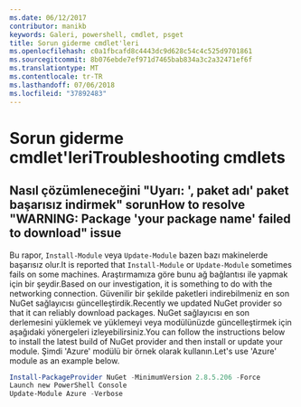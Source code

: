 ```yaml
---
ms.date: 06/12/2017
contributor: manikb
keywords: Galeri, powershell, cmdlet, psget
title: Sorun giderme cmdlet'leri
ms.openlocfilehash: c0a1fbcafd8c4443dc9d628c54c4c525d9701861
ms.sourcegitcommit: 8b076ebde7ef971d7465bab834a3c2a32471ef6f
ms.translationtype: MT
ms.contentlocale: tr-TR
ms.lasthandoff: 07/06/2018
ms.locfileid: "37892483"
---
```

# <a name="troubleshooting-cmdlets"></a><span data-ttu-id="3ede4-103">Sorun giderme cmdlet'leri</span><span class="sxs-lookup"><span data-stu-id="3ede4-103">Troubleshooting cmdlets</span></span>

## <a name="how-to-resolve-warning-package-your-package-name-failed-to-download-issue"></a><span data-ttu-id="3ede4-104">Nasıl çözümleneceğini "Uyarı: ', paket adı' paket başarısız indirmek" sorun</span><span class="sxs-lookup"><span data-stu-id="3ede4-104">How to resolve "WARNING: Package 'your package name' failed to download" issue</span></span>

<span data-ttu-id="3ede4-105">Bu rapor, `Install-Module` veya `Update-Module` bazen bazı makinelerde başarısız olur.</span><span class="sxs-lookup"><span data-stu-id="3ede4-105">It is reported that `Install-Module` or `Update-Module` sometimes fails on some machines.</span></span>
<span data-ttu-id="3ede4-106">Araştırmamıza göre bunu ağ bağlantısı ile yapmak için bir şeydir.</span><span class="sxs-lookup"><span data-stu-id="3ede4-106">Based on our investigation, it is something to do with the networking connection.</span></span>
<span data-ttu-id="3ede4-107">Güvenilir bir şekilde paketleri indirebilmeniz en son NuGet sağlayıcısı güncelleştirdik.</span><span class="sxs-lookup"><span data-stu-id="3ede4-107">Recently we updated NuGet provider so that it can reliably download packages.</span></span>
<span data-ttu-id="3ede4-108">NuGet sağlayıcısı en son derlemesini yüklemek ve yüklemeyi veya modülünüzde güncelleştirmek için aşağıdaki yönergeleri izleyebilirsiniz.</span><span class="sxs-lookup"><span data-stu-id="3ede4-108">You can follow the instructions below to install the latest build of NuGet provider and then install or update your module.</span></span>
<span data-ttu-id="3ede4-109">Şimdi 'Azure' modülü bir örnek olarak kullanın.</span><span class="sxs-lookup"><span data-stu-id="3ede4-109">Let's use 'Azure' module as an example below.</span></span>

```powershell
Install-PackageProvider NuGet -MinimumVersion 2.8.5.206 -Force
Launch new PowerShell Console
Update-Module Azure -Verbose
```